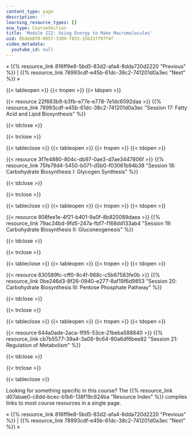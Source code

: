 ```yaml
---
content_type: page
description: ''
learning_resource_types: []
ocw_type: CourseSection
title: 'Module III: Using Energy to Make Macromolecules'
uid: 0bdeb870-0057-3309-f833-15b337f07f4f
video_metadata:
  youtube_id: null
---
```


« {{% resource_link 816ff9e8-5bd5-83d2-afa4-8dda720d2220 "Previous" %}} | {{% resource_link 78993cdf-e45b-61dc-38c2-741201d0a3ec "Next" %}} »

{{< tableopen >}}
{{< tropen >}}
{{< tdopen >}}


{{< resource 22f663b9-b3fb-e77e-e778-7e1dc6592daa >}} {{% resource_link 78993cdf-e45b-61dc-38c2-741201d0a3ec "Session 17: Fatty Acid and Lipid Biosynthesis" %}}


{{< tdclose >}}

{{< trclose >}}

{{< tableclose >}}
{{< tableopen >}}
{{< tropen >}}
{{< tdopen >}}


{{< resource 3f7e4880-804c-db97-0ae3-d7ae3447806f >}} {{% resource_link 75fe79d4-5450-b071-d5b0-f03061b94b38 "Session 18: Carbohydrate Biosynthesis I: Glycogen Synthesis" %}}


{{< tdclose >}}

{{< trclose >}}

{{< tableclose >}}
{{< tableopen >}}
{{< tropen >}}
{{< tdopen >}}


{{< resource 808fee1e-4f21-b401-9a0f-8b820089daea >}} {{% resource_link 79ac34bd-9fd5-247a-fbf7-f168dd133ab4 "Session 19: Carbohydrate Biosynthesis II: Gluconeogenesis" %}}


{{< tdclose >}}

{{< trclose >}}

{{< tableclose >}}
{{< tableopen >}}
{{< tropen >}}
{{< tdopen >}}


{{< resource 830589fc-cff0-9c4f-988c-c5b67583fe0b >}} {{% resource_link 0be246d3-8f26-0940-e277-8af19f6d9853 "Session 20: Carbohydrate Biosynthesis III: Pentose Phosphate Pathway" %}}


{{< tdclose >}}

{{< trclose >}}

{{< tableclose >}}
{{< tableopen >}}
{{< tropen >}}
{{< tdopen >}}


{{< resource 644a0ade-2aca-1f95-53ce-21beba588640 >}} {{% resource_link cb7b5577-39a4-3a08-9c64-90a6df6bee82 "Session 21: Regulation of Metabolism" %}}


{{< tdclose >}}

{{< trclose >}}

{{< tableclose >}}

Looking for something specific in this course? The {{% resource_link d07abae0-c8dd-bcec-b1b6-138f19c824ba "Resource Index" %}} compiles links to most course resources in a single page.

« {{% resource_link 816ff9e8-5bd5-83d2-afa4-8dda720d2220 "Previous" %}} | {{% resource_link 78993cdf-e45b-61dc-38c2-741201d0a3ec "Next" %}} »